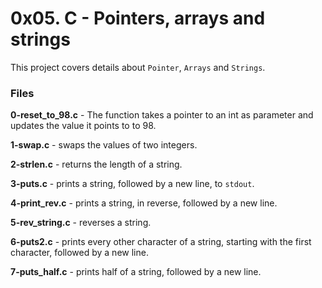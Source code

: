 # 0x05. C - Pointers, arrays and strings
This project covers details about `Pointer`, `Arrays` and `Strings`.

### Files
**0-reset_to_98.c** - The function takes a pointer to an int as parameter and updates the value it points to to 98.

**1-swap.c** - swaps the values of two integers.

**2-strlen.c** -  returns the length of a string.

**3-puts.c** -  prints a string, followed by a new line, to `stdout`.

**4-print_rev.c** -  prints a string, in reverse, followed by a new line.

**5-rev_string.c** -  reverses a string.

**6-puts2.c** - prints every other character of a string, starting with the first character, followed by a new line.

**7-puts_half.c** -  prints half of a string, followed by a new line.
